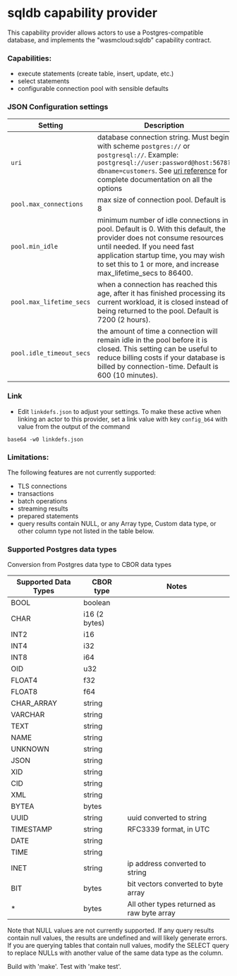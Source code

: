 # sqldb capability provider

This capability provider allows actors to use a Postgres-compatible
database, and implements the "wasmcloud:sqldb" capability contract.

### Capabilities:
- execute statements (create table, insert, update, etc.)
- select statements
- configurable connection pool with sensible defaults
 
### JSON Configuration settings

| Setting                  | Description                                                                                                                                                                                                      |
| ------------------------ | ---------------------------------------------------------------------------------------------------------------------------------------------------------------------------------------------------------------- |
| `uri`                    | database connection string. Must begin with scheme `postgres://` or `postgresql://`. Example:  `postgresql://user:password@host:5678?dbname=customers`. See [uri reference](https://docs.rs/tokio-postgres/0.7.2/tokio_postgres/config/struct.Config.html) for complete documentation on all the options |
| `pool.max_connections`   | max size of connection pool. Default is 8                                                                                                                                                                        |
| `pool.min_idle`          | minimum number of idle connections in pool. Default is 0. With this default, the provider does not consume resources until needed. If you need fast application startup time, you may wish to set this to 1 or more, and increase max_lifetime_secs to 86400.         |
| `pool.max_lifetime_secs` | when a connection has reached this age, after it has finished processing its current workload, it is closed instead of being returned to the pool. Default is 7200 (2 hours).                                    |
| `pool.idle_timeout_secs` | the amount of time a connection will remain idle in the pool before it is closed. This setting can be useful to reduce billing costs if your database is billed by connection-time. Default is 600 (10 minutes). |

### Link

- Edit `linkdefs.json` to adjust your settings. To make these active when linking an actor to this provider,
set a link value with key `config_b64` with value from the output of the command
```shell
base64 -w0 linkdefs.json
```

### Limitations:

The following features are not currently supported:
- TLS connections
- transactions
- batch operations
- streaming results
- prepared statements
- query results contain NULL, or any Array type, Custom data type, or other column
type not listed in the table below.


### Supported Postgres data types

Conversion from Postgres data type to CBOR data types

| Supported Data Types | CBOR type     | Notes                                 |
| ---------- | ------------- | --------------------------------------- |
| BOOL       | boolean       |                                         |
| CHAR       | i16 (2 bytes) |                                         |
| INT2       | i16           |                                         |
| INT4       | i32           |                                         |
| INT8       | i64           |                                         |
| OID        | u32           |                                         |
| FLOAT4     | f32           |                                         |
| FLOAT8     | f64           |                                         |
| CHAR_ARRAY | string        |                                         |
| VARCHAR    | string        |                                         |
| TEXT       | string        |                                         |
| NAME       | string        |                                         |
| UNKNOWN    | string        |                                         |
| JSON       | string        |                                         |
| XID        | string        |                                         |
| CID        | string        |                                         |
| XML        | string        |                                         |
| BYTEA      | bytes         |                                         |
| UUID       | string        | uuid converted to string                |
| TIMESTAMP  | string        | RFC3339 format, in UTC                  |
| DATE       | string        |                                         |
| TIME       | string        |                                         |
| INET       | string        | ip address converted to string          |
| BIT        | bytes         | bit vectors converted to byte array     |
| *          | bytes         | All other types returned as raw byte array |


Note that NULL values are not currently supported.
If any query results contain null values, the results 
are undefined and will likely generate errors. If you are querying
tables that contain null values, modify
the SELECT query to replace NULLs with another
value of the same data type as the column.


Build with 'make'. Test with 'make test'.

